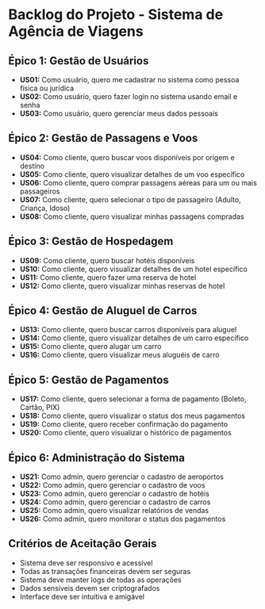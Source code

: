 # Backlog do Projeto - Sistema de Agência de Viagens

## Épico 1: Gestão de Usuários
- **US01:** Como usuário, quero me cadastrar no sistema como pessoa física ou jurídica
- **US02:** Como usuário, quero fazer login no sistema usando email e senha
- **US03:** Como usuário, quero gerenciar meus dados pessoais

## Épico 2: Gestão de Passagens e Voos
- **US04:** Como cliente, quero buscar voos disponíveis por origem e destino
- **US05:** Como cliente, quero visualizar detalhes de um voo específico
- **US06:** Como cliente, quero comprar passagens aéreas para um ou mais passageiros
- **US07:** Como cliente, quero selecionar o tipo de passageiro (Adulto, Criança, Idoso)
- **US08:** Como cliente, quero visualizar minhas passagens compradas

## Épico 3: Gestão de Hospedagem
- **US09:** Como cliente, quero buscar hotéis disponíveis
- **US10:** Como cliente, quero visualizar detalhes de um hotel específico
- **US11:** Como cliente, quero fazer uma reserva de hotel
- **US12:** Como cliente, quero visualizar minhas reservas de hotel

## Épico 4: Gestão de Aluguel de Carros
- **US13:** Como cliente, quero buscar carros disponíveis para aluguel
- **US14:** Como cliente, quero visualizar detalhes de um carro específico
- **US15:** Como cliente, quero alugar um carro
- **US16:** Como cliente, quero visualizar meus aluguéis de carro

## Épico 5: Gestão de Pagamentos
- **US17:** Como cliente, quero selecionar a forma de pagamento (Boleto, Cartão, PIX)
- **US18:** Como cliente, quero visualizar o status dos meus pagamentos
- **US19:** Como cliente, quero receber confirmação do pagamento
- **US20:** Como cliente, quero visualizar o histórico de pagamentos

## Épico 6: Administração do Sistema
- **US21:** Como admin, quero gerenciar o cadastro de aeroportos
- **US22:** Como admin, quero gerenciar o cadastro de voos
- **US23:** Como admin, quero gerenciar o cadastro de hotéis
- **US24:** Como admin, quero gerenciar o cadastro de carros
- **US25:** Como admin, quero visualizar relatórios de vendas
- **US26:** Como admin, quero monitorar o status dos pagamentos

## Critérios de Aceitação Gerais
- Sistema deve ser responsivo e acessível
- Todas as transações financeiras devem ser seguras
- Sistema deve manter logs de todas as operações
- Dados sensíveis devem ser criptografados
- Interface deve ser intuitiva e amigável
